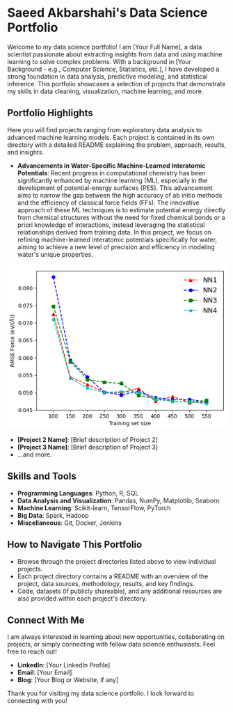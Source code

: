# Saeed Akbarshahi's Data Science Portfolio

Welcome to my data science portfolio! I am [Your Full Name], a data scientist passionate about extracting insights from data and using machine learning to solve complex problems. With a background in [Your Background - e.g., Computer Science, Statistics, etc.], I have developed a strong foundation in data analysis, predictive modeling, and statistical inference. This portfolio showcases a selection of projects that demonstrate my skills in data cleaning, visualization, machine learning, and more.

## Portfolio Highlights

Here you will find projects ranging from exploratory data analysis to advanced machine learning models. Each project is contained in its own directory with a detailed README explaining the problem, approach, results, and insights.

- **Advancements in Water-Specific Machine-Learned Interatomic Potentials**: Recent progress in computational chemistry has been significantly enhanced by machine learning (ML), especially in the development of potential-energy surfaces (PES). This advancement aims to narrow the gap between the high accuracy of ab initio methods and the efficiency of classical force fields (FFs). The innovative approach of these ML techniques is to estimate potential energy directly from chemical structures without the need for fixed chemical bonds or a priori knowledge of interactions, instead leveraging the statistical relationships derived from training data. In this project, we focus on refining machine-learned interatomic potentials specifically for water, aiming to achieve a new level of precision and efficiency in modeling water's unique properties.
  
 ![Water](/img/Picture1.png)
- **[Project 2 Name]**: [Brief description of Project 2]
- **[Project 3 Name]**: [Brief description of Project 3]
- ...and more.

## Skills and Tools

- **Programming Languages**: Python, R, SQL
- **Data Analysis and Visualization**: Pandas, NumPy, Matplotlib, Seaborn
- **Machine Learning**: Scikit-learn, TensorFlow, PyTorch
- **Big Data**: Spark, Hadoop
- **Miscellaneous**: Git, Docker, Jenkins

## How to Navigate This Portfolio

- Browse through the project directories listed above to view individual projects.
- Each project directory contains a README with an overview of the project, data sources, methodology, results, and key findings.
- Code, datasets (if publicly shareable), and any additional resources are also provided within each project's directory.

## Connect With Me

I am always interested in learning about new opportunities, collaborating on projects, or simply connecting with fellow data science enthusiasts. Feel free to reach out!

- **LinkedIn**: [Your LinkedIn Profile]
- **Email**: [Your Email]
- **Blog**: [Your Blog or Website, if any]

Thank you for visiting my data science portfolio. I look forward to connecting with you!
